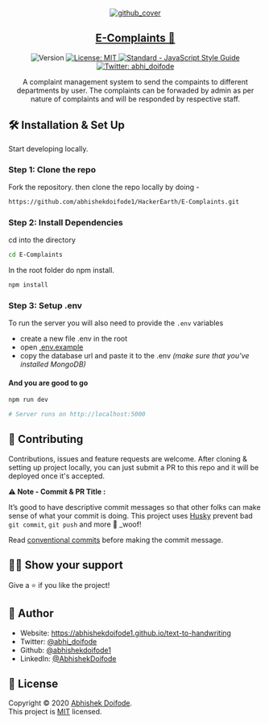<br />

<p align="center">
<a href="https://e-complaints.com/">
<img src="https://raw.githubusercontent.com/abhishekdoifode1/HackerEarth/E-Complaints/master/docs/github_cover.png" alt="github_cover" />

</a>
</p>

<p align="center">
<a href="https://e-complaints.com/">
<h2 align="center">
 E-Complaints 💬
</h2></a>
</p>

<p align="center">
 <img alt="Version" src="https://img.shields.io/badge/version-1.0.0-blue.svg?cacheSeconds=2592000" />
  <a href="https://github.com/abhishekdoifode1/HackerEarth/E-Complaints/blob/master/LICENSE" target="_blank">
    <img alt="License: MIT" src="https://img.shields.io/github/license/abhishekdoifode1/HackerEarth/E-Complaints" />
  </a>
      <a href="https://standardjs.com"><img src="https://img.shields.io/badge/code_style-standard-brightgreen.svg" alt="Standard - JavaScript Style Guide"></a>
  <a href="https://twitter.com/UltimateAdarshx" target="_blank">
    <img alt="Twitter: abhi_doifode" src="https://img.shields.io/twitter/follow/abhi_doifode?style=social" />
  </a>
  </p>
  
 <p align="center">
A complaint management system to send the compaints to different departments by user. The complaints can be forwaded by admin as per nature of complaints and will be responded by respective staff.
</p>

## 🛠 Installation & Set Up

Start developing locally.

### Step 1: Clone the repo

Fork the repository. then clone the repo locally by doing -

```sh
https://github.com/abhishekdoifode1/HackerEarth/E-Complaints.git
```

### Step 2: Install Dependencies

cd into the directory

```sh
cd E-Complaints
```

In the root folder do npm install.

```sh
npm install
```

### Step 3: Setup .env

To run the server you will also need to provide the `.env` variables

- create a new file .env in the root
- open [.env.example](./.env.example)
- copy the database url and paste it to the .env
  _(make sure that you've installed MongoDB)_

#### And you are good to go

```sh
npm run dev

# Server runs on http://localhost:5000
```

## 🤝 Contributing

Contributions, issues and feature requests are welcome. After cloning & setting up project locally, you can just submit a PR to this repo and it will be deployed once it's accepted.

**⚠️ Note - Commit & PR Title :**

It’s good to have descriptive commit messages so that other folks can make sense of what your commit is doing.
This project uses [Husky](https://github.com/typicode/husky/blob/master/README.md) prevent bad `git commit`, `git push` and more 🐶 \_woof!

Read [conventional commits](https://www.conventionalcommits.org/en/v1.0.0-beta.3/) before making the commit message.

## 👏🏻 Show your support

Give a ⭐️ if you like the project!

## 👤 Author

- Website: <https://abhishekdoifode1.github.io/text-to-handwriting>
- Twitter: [@abhi_doifode](https://twitter.com/abhi_doifode)
- Github: [@abhishekdoifode1](https://github.com/abhishekdoifode1)
- LinkedIn: [@AbhishekDoifode](https://linkedin.com/in/abhishekdoifode)

## 📝 License

Copyright © 2020 [Abhishek Doifode](https://github.com/abhishekdoifode1).<br />
This project is [MIT](https://github.com/abhishekdoifode1/HackerEarth/blob/master/LICENSE) licensed.
